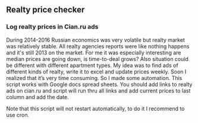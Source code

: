 ## Realty price checker
### Log realty prices in Cian.ru ads 

During 2014-2016 Russian economics was very volatile but realty market was relatively stable. All realty agencies reports were like nothing happens and it's still 2013 on the market. For me it was especially interesting are median prices are going down, is time-to-deal grows? Also situation could be different with different apartment types. My idea was to find ads of different kinds of realty, write it to excel and update prices weekly. Soon I realized that it’s very time consuming. 
So I made some automation. This script works with Google docs spread sheets. You should add links to realty ads on cian.ru and script will run thru all links and add current prices to last column and add the date. 

Note that this script will not restart automatically, to do it I recommend to use cron.
